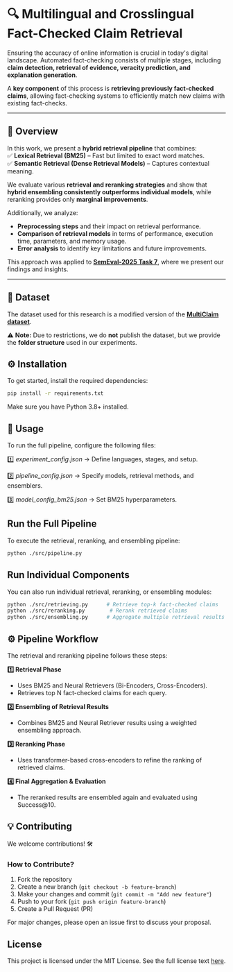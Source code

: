 # 🔍 Multilingual and Crosslingual Fact-Checked Claim Retrieval  

Ensuring the accuracy of online information is crucial in today's digital landscape. Automated fact-checking consists of multiple stages, including **claim detection, retrieval of evidence, veracity prediction, and explanation generation**.  

A **key component** of this process is **retrieving previously fact-checked claims**, allowing fact-checking systems to efficiently match new claims with existing fact-checks.  

---

## 🚀 Overview  
In this work, we present a **hybrid retrieval pipeline** that combines:  
✅ **Lexical Retrieval (BM25)** – Fast but limited to exact word matches.  
✅ **Semantic Retrieval (Dense Retrieval Models)** – Captures contextual meaning.  

We evaluate various **retrieval and reranking strategies** and show that **hybrid ensembling consistently outperforms individual models**, while reranking provides only **marginal improvements**.  

Additionally, we analyze:  
- **Preprocessing steps** and their impact on retrieval performance.  
- **Comparison of retrieval models** in terms of performance, execution time, parameters, and memory usage.  
- **Error analysis** to identify key limitations and future improvements.  

This approach was applied to **[SemEval-2025 Task 7](https://disai.eu/semeval-2025/)**, where we present our findings and insights.  

---

## 📂 Dataset  

The dataset used for this research is a modified version of the **[MultiClaim dataset](https://zenodo.org/records/7737983)**.  

⚠ **Note:** Due to restrictions, we do **not** publish the dataset, but we provide the **folder structure** used in our experiments.


## ⚙️ Installation  

To get started, install the required dependencies:  

```bash
pip install -r requirements.txt
```
Make sure you have Python 3.8+ installed.

## 🚀 Usage
To run the full pipeline, configure the following files:

1️⃣ *experiment_config.json* → Define languages, stages, and setup.

2️⃣ *pipeline_config.json* → Specify models, retrieval methods, and ensemblers.

3️⃣ *model_config_bm25.json* → Set BM25 hyperparameters.

## Run the Full Pipeline
To execute the retrieval, reranking, and ensembling pipeline:

```bash
python ./src/pipeline.py
```
## Run Individual Components
You can also run individual retrieval, reranking, or ensembling modules:

```bash
python ./src/retrieving.py      # Retrieve top-k fact-checked claims  
python ./src/reranking.py        # Rerank retrieved claims  
python ./src/ensembling.py      # Aggregate multiple retrieval results  
```

## ⚙️ Pipeline Workflow
The retrieval and reranking pipeline follows these steps:

**1️⃣ Retrieval Phase**
- Uses BM25 and Neural Retrievers (Bi-Encoders, Cross-Encoders).
- Retrieves top N fact-checked claims for each query.

**2️⃣ Ensembling of Retrieval Results**
- Combines BM25 and Neural Retriever results using a weighted ensembling approach.

**3️⃣ Reranking Phase**
- Uses transformer-based cross-encoders to refine the ranking of retrieved claims.

**4️⃣ Final Aggregation & Evaluation**
- The reranked results are ensembled again and evaluated using Success@10.

## 💡 Contributing
We welcome contributions! 🛠

### How to Contribute?
1. Fork the repository
2. Create a new branch (```git checkout -b feature-branch```)
3. Make your changes and commit (```git commit -m "Add new feature"```)
4. Push to your fork (```git push origin feature-branch```)
5. Create a Pull Request (PR)

For major changes, please open an issue first to discuss your proposal.


## License
This project is licensed under the MIT License. See the full license text [here](https://choosealicense.com/licenses/mit/).
